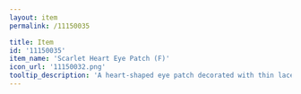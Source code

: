 ```yaml
---
layout: item
permalink: /11150035

title: Item
id: '11150035'
item_name: 'Scarlet Heart Eye Patch (F)'
icon_url: '11150032.png'
tooltip_description: 'A heart-shaped eye patch decorated with thin lace.'
---
```

